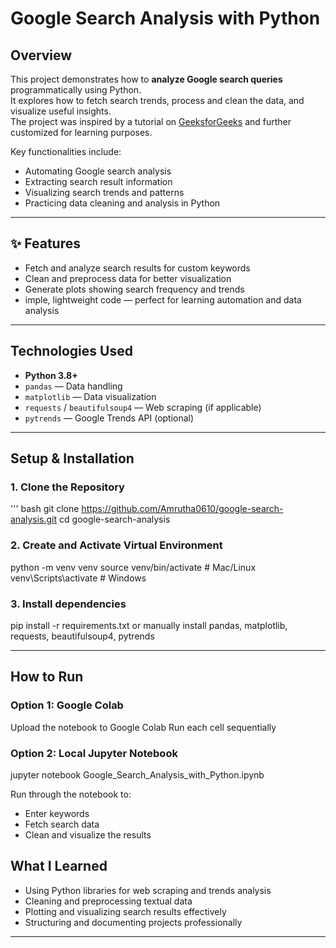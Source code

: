 # Google Search Analysis with Python

## Overview
This project demonstrates how to **analyze Google search queries** programmatically using Python.  
It explores how to fetch search trends, process and clean the data, and visualize useful insights.  
The project was inspired by a tutorial on [GeeksforGeeks](https://www.geeksforgeeks.org/) and further customized for learning purposes.

Key functionalities include:
- Automating Google search analysis
- Extracting search result information
- Visualizing search trends and patterns
- Practicing data cleaning and analysis in Python

---

## ✨ Features
- Fetch and analyze search results for custom keywords  
- Clean and preprocess data for better visualization  
- Generate plots showing search frequency and trends  
- imple, lightweight code — perfect for learning automation and data analysis

---

## Technologies Used
- **Python 3.8+**
- `pandas` — Data handling  
- `matplotlib` — Data visualization  
- `requests` / `beautifulsoup4` — Web scraping (if applicable)  
- `pytrends` — Google Trends API (optional)

---

## Setup & Installation

### 1. Clone the Repository
''' bash
git clone https://github.com/Amrutha0610/google-search-analysis.git
cd google-search-analysis


### 2. Create and Activate Virtual Environment
python -m venv venv
source venv/bin/activate       # Mac/Linux
venv\Scripts\activate          # Windows


### 3. Install dependencies
pip install -r requirements.txt
or 
manually install pandas, matplotlib, requests, beautifulsoup4, pytrends

---

## How to Run
### Option 1: Google Colab
Upload the notebook to Google Colab
Run each cell sequentially

### Option 2: Local Jupyter Notebook
jupyter notebook Google_Search_Analysis_with_Python.ipynb

Run through the notebook to:
- Enter keywords
- Fetch search data
- Clean and visualize the results

## What I Learned
- Using Python libraries for web scraping and trends analysis
- Cleaning and preprocessing textual data
- Plotting and visualizing search results effectively
- Structuring and documenting projects professionally

---
